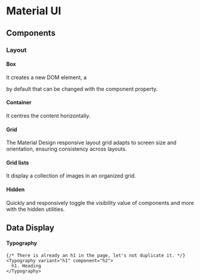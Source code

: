 # Material UI

## Components

### Layout

#### Box

It creates a new DOM element, a <div> by default that can be changed with the component property.

#### Container

It centres the content horizontally.

#### Grid

The Material Design responsive layout grid adapts to screen size and orientation, ensuring consistency across layouts.

#### Grid lists

It display a collection of images in an organized grid.

#### Hidden

Quickly and responsively toggle the visibility value of components and more with the hidden utilities.

## Data Display

#### Typography

```
{/* There is already an h1 in the page, let's not duplicate it. */}
<Typography variant="h1" component="h2">
  h1. Heading
</Typography>
```
